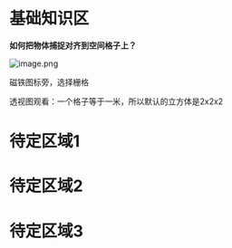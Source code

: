 # 基础知识区

**如何把物体捕捉对齐到空间格子上？**

![image.png](https://cdn.jsdelivr.net/gh/ymingZ/note-gen-image-sync@main/2025-05/ed1c4223-f1a7-4359-a699-47065540a1d8.png)

磁铁图标旁，选择栅格

透视图观看：一个格子等于一米，所以默认的立方体是2x2x2

# 待定区域1

# 待定区域2

# 待定区域3
